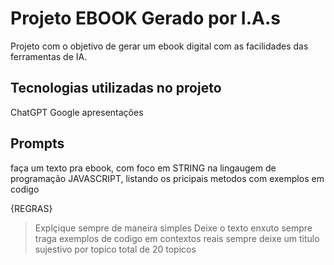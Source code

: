 # Projeto EBOOK Gerado por I.A.s

Projeto com o objetivo de gerar um ebook digital com as facilidades das ferramentas de IA.

## Tecnologias utilizadas no projeto

ChatGPT
Google apresentações

## Prompts

faça um texto pra ebook, com foco em STRING na lingaugem de programação JAVASCRIPT, listando os pricipais metodos com exemplos em codigo 

{REGRAS}

>Explçique sempre de maneira simples 
>Deixe o texto enxuto
>sempre traga exemplos de codigo em contextos reais 
>sempre deixe um titulo sujestivo por topico 
>total de 20 topicos 
